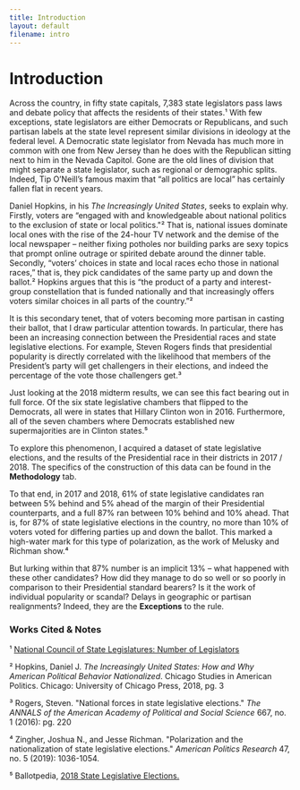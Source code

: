 ```yaml
---
title: Introduction
layout: default
filename: intro
--- 
```


# Introduction

Across the country, in fifty state capitals, 7,383 state legislators pass laws and debate policy that affects the residents of their states.¹ With few exceptions, state legislators are either Democrats or Republicans, and such partisan labels at the state level represent similar divisions in ideology at the federal level. A Democratic state legislator from Nevada has much more in common with one from New Jersey than he does with the Republican sitting next to him in the Nevada Capitol. Gone are the old lines of division that might separate a state legislator, such as regional or demographic splits. Indeed, Tip O’Neill’s famous maxim that “all politics are local” has certainly fallen flat in recent years. 

Daniel Hopkins, in his _The Increasingly United States_, seeks to explain why. Firstly, voters are “engaged with and knowledgeable about national politics to the exclusion of state or local politics."² That is, national issues dominate local ones with the rise of the 24-hour TV network and the demise of the local newspaper –  neither fixing potholes nor building parks are sexy topics that prompt online outrage or spirited debate around the dinner table. Secondly, “voters’ choices in state and local races echo those in national races,” that is, they pick candidates of the same party up and down the ballot.² Hopkins argues that this is “the product of a party and interest-group constellation that is funded nationally and that increasingly offers voters similar choices in all parts of the country.”² 

It is this secondary tenet, that of voters becoming more partisan in casting their ballot, that I draw particular attention towards. In particular, there has been an increasing connection between the Presidential races and state legislative elections. For example, Steven Rogers finds that presidential popularity is directly correlated with the likelihood that members of the President’s party will get challengers in their elections, and indeed the percentage of the vote those challengers get.³  

Just looking at the 2018 midterm results, we can see this fact bearing out in full force. Of the six state legislative chambers that flipped to the Democrats, all were in states that Hillary Clinton won in 2016. Furthermore, all of the seven chambers where Democrats established new supermajorities are in Clinton states.⁵

To explore this phenomenon, I acquired a dataset of state legislative elections, and the results of the Presidential race in their districts in 2017 / 2018. The specifics of the construction of this data can be found in the **Methodology** tab.

To that end, in 2017 and 2018, 61% of state legislative candidates ran between 5% behind and 5% ahead of the margin of their Presidential counterparts, and a full 87% ran between 10% behind and 10% ahead. That is, for 87% of state legislative elections in the country, no more than 10% of voters voted for differing parties up and down the ballot. This marked a high-water mark for this type of polarization, as the work of Melusky and Richman show.⁴ 

But lurking within that 87% number is an implicit 13% – what happened with these other candidates? How did they manage to do so well or so poorly in comparison to their Presidential standard bearers? Is it the work of individual popularity or scandal? Delays in geographic or partisan realignments? Indeed, they are the **Exceptions** to the rule. 


### Works Cited & Notes

¹ [National Council of State Legislatures: Number of Legislators](https://www.ncsl.org/research/about-state-legislatures/number-of-legislators-and-length-of-terms.aspx)

² Hopkins, Daniel J. _The Increasingly United States: How and Why American Political Behavior Nationalized_. Chicago Studies in American Politics. Chicago: University of Chicago Press, 2018, pg. 3 

³ Rogers, Steven. "National forces in state legislative elections." _The ANNALS of the American Academy of Political and Social Science_ 667, no. 1 (2016): pg. 220

⁴ Zingher, Joshua N., and Jesse Richman. "Polarization and the nationalization of state legislative elections." _American Politics Research_ 47, no. 5 (2019): 1036-1054.

⁵ Ballotpedia, [2018 State Legislative Elections.](https://ballotpedia.org/State_legislative_elections,_2018)


